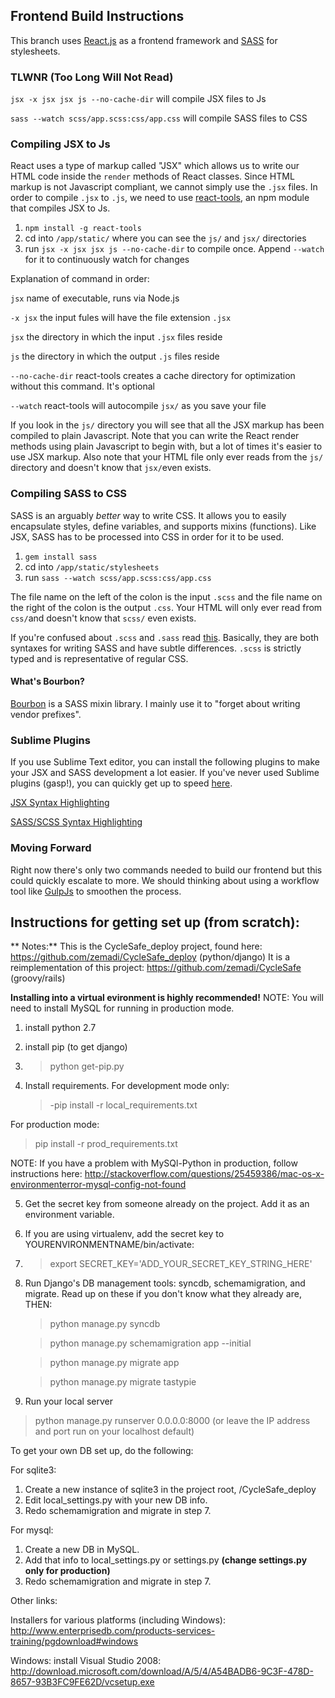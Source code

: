 ## Frontend Build Instructions

This branch uses [React.js](http://facebook.github.io/react/) as a frontend framework and [SASS](http://sass-lang.com/) for stylesheets. 

### TLWNR (Too Long Will Not Read)

`jsx -x jsx jsx js --no-cache-dir` will compile JSX files to Js

`sass --watch scss/app.scss:css/app.css` will compile SASS files to CSS

### Compiling JSX to Js

React uses a type of markup called "JSX" which allows us to write our HTML code inside the `render` methods of React classes. Since HTML markup is not Javascript compliant, we cannot simply use the `.jsx` files. In order to compile `.jsx` to `.js`, we need to use [react-tools](https://www.npmjs.com/package/react-tools), an npm module that compiles JSX to Js. 

1. `npm install -g react-tools`
2. cd into `/app/static/` where you can see the `js/` and `jsx/` directories
3. run `jsx -x jsx jsx js --no-cache-dir` to compile once. Append `--watch` for it to continuously watch for changes

Explanation of command in order:

`jsx` name of executable, runs via Node.js

`-x jsx` the input fules will have the file extension `.jsx`

`jsx` the directory in which the input `.jsx` files reside

`js` the directory in which the output `.js` files reside

`--no-cache-dir` react-tools creates a cache directory for optimization without this command. It's optional

`--watch` react-tools will autocompile `jsx/` as you save your file

If you look in the `js/` directory you will see that all the JSX markup has been compiled to plain Javascript. Note that you can write the React render methods using plain Javascript to begin with, but a lot of times it's easier to use JSX markup. Also note that your HTML file only ever reads from the `js/` directory and doesn't know that `jsx/`even exists.

### Compiling SASS to CSS

SASS is an arguably *better* way to write CSS. It allows you to easily encapsulate styles, define variables, and supports mixins (functions). Like JSX, SASS has to be processed into CSS in order for it to be used. 

1. `gem install sass`
2. cd into `/app/static/stylesheets`
3. run `sass --watch scss/app.scss:css/app.css`

The file name on the left of the colon is the input `.scss` and the file name on the right of the colon is the output `.css`. Your HTML will only ever read from `css/`and doesn't know that `scss/` even exists.

If you're confused about `.scss` and `.sass` read [this](http://thesassway.com/editorial/sass-vs-scss-which-syntax-is-better). Basically, they are both syntaxes for writing SASS and have subtle differences. `.scss` is strictly typed and is representative of regular CSS. 

#### What's Bourbon?

[Bourbon](http://bourbon.io/) is a SASS mixin library. I mainly use it to "forget about writing vendor prefixes". 

### Sublime Plugins

If you use Sublime Text editor, you can install the following plugins to make your JSX and SASS development a lot easier. If you've never used Sublime plugins (gasp!), you can quickly get up to speed [here](https://packagecontrol.io/installation).

[JSX Syntax Highlighting](https://packagecontrol.io/packages/ReactJS)

[SASS/SCSS Syntax Highlighting](https://packagecontrol.io/packages/Sass)

### Moving Forward

Right now there's only two commands needed to build our frontend but this could quickly escalate to more. We should thinking about using a workflow tool like [GulpJs](http://gulpjs.com/) to smoothen the process.

## Instructions for getting set up (from scratch):


** Notes:**
 This is the CycleSafe_deploy project, found here: https://github.com/zemadi/CycleSafe_deploy (python/django)
 It is a reimplementation of this project: https://github.com/zemadi/CycleSafe (groovy/rails)

**Installing into a virtual evironment is highly recommended!**
NOTE: You will need to install MySQL for running in production mode.


1. install python 2.7
2. install pip (to get django)
3. > python get-pip.py
 
4. Install requirements.
 For development mode only: 
   > -pip install -r local_requirements.txt

 For production mode:
   > pip install -r prod_requirements.txt
  
  NOTE: If you have a problem with MySQl-Python in production, follow instructions here: http://stackoverflow.com/questions/25459386/mac-os-x-environmenterror-mysql-config-not-found

5. Get the secret key from someone already on the project. Add it as an environment variable. 
6. If you are using virtualenv, add the secret key to YOURENVIRONMENTNAME/bin/activate:
7. 
   > export SECRET_KEY='ADD_YOUR_SECRET_KEY_STRING_HERE'
7. Run Django's DB management tools: syncdb, schemamigration, and migrate. Read up on these if you don't know what they already are, THEN:
   > python manage.py syncdb

   > python manage.py schemamigration app --initial
   
   > python manage.py migrate app
   
   > python manage.py migrate tastypie
   
8. Run your local server
  > python manage.py runserver 0.0.0.0:8000 (or leave the IP address and port run on your localhost default)
 
To get your own DB set up, do the following:

For sqlite3:
 1. Create a new instance of sqlite3 in the project root, /CycleSafe_deploy
 2. Edit local_settings.py with your new DB info.
 3. Redo schemamigration and migrate in step 7.


For mysql:
 1. Create a new DB in MySQL.
 2. Add that info to local_settings.py or settings.py **(change settings.py only for production)** 
 3. Redo schemamigration and migrate in step 7.
  
Other links:

 Installers for various platforms (including Windows):
     http://www.enterprisedb.com/products-services-training/pgdownload#windows

 Windows: install Visual Studio 2008:
   http://download.microsoft.com/download/A/5/4/A54BADB6-9C3F-478D-8657-93B3FC9FE62D/vcsetup.exe
